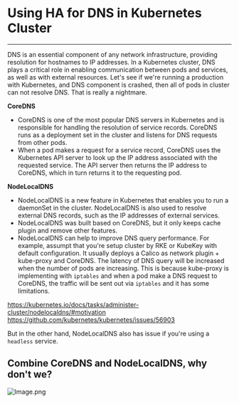 # Using HA for DNS in Kubernetes Cluster

---


DNS is an essential component of any network infrastructure, providing resolution for hostnames to IP addresses. In a Kubernetes cluster, DNS plays a critical role in enabling communication between pods and services, as well as with external resources.
Let's see if we're running a production with Kubernetes, and DNS component is crashed, then all of pods in cluster can not resolve DNS. That is really a nightmare.


**CoreDNS**

- CoreDNS is one of the most popular DNS servers in Kubernetes and is responsible for handling the resolution of service records. CoreDNS runs as a deployment set in the cluster and listens for DNS requests from other pods. 
- When a pod makes a request for a service record, CoreDNS uses the Kubernetes API server to look up the IP address associated with the requested service. The API server then returns the IP address to CoreDNS, which in turn returns it to the requesting pod.

**NodeLocalDNS**

- NodeLocalDNS is a new feature in Kubernetes that enables you to run a daemonSet in the cluster. NodeLocalDNS is also used to resolve external DNS records, such as the IP addresses of external services. 
- NodeLocalDNS was built based on CoreDNS, but it only keeps cache plugin and remove other features. 
- NodeLocalDNS can help to improve DNS query performance. For example, assumpt that you're setup cluster by RKE or KubeKey with default configuration. It usually deploys a Calico as network plugin + kube-proxy and CoreDNS. The latency of DNS query will be increased when the number of pods are increasing. This is because kube-proxy is implementing with `iptables` and when a pod make a DNS request to CoreDNS, the traffic will be sent out via `iptables` and it has some limitations.

https://kubernetes.io/docs/tasks/administer-cluster/nodelocaldns/#motivation
https://github.com/kubernetes/kubernetes/issues/56903

But in the other hand, NodeLocalDNS also has issue if you're using a `headless` service.

## Combine CoreDNS and NodeLocalDNS, why don't we?

![Image.png](https://raw.githubusercontent.com/sonminh18/kubernetes-nightmares/main/docs/assets/img/posts/HA-DNS.png)